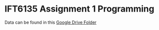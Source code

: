 # IFT6135 Assignment 1 Programming

Data can be found in this [Google Drive Folder](https://drive.google.com/drive/folders/1D98T87RimVys61q9YHm55-gL7tZmpZS4?usp=sharing)
